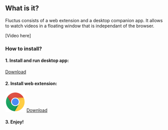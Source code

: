 ## What is it?

Fluctus consists of a web extension and a desktop companion app. It allows to watch videos in a floating window that is independant of the browser.

[Video here]


### How to install?


#### 1. Install and run desktop app: 
   [Download](https://github.com/kivS/Fluctus/releases)



#### 2. Install web extension:

![Chrome](/chrome.png) 
[Download](url)






#### 3. Enjoy!
